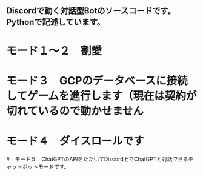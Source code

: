## Discordで動く対話型Botのソースコードです。  Pythonで記述しています。
# モード１～２　割愛  
# モード３　GCPのデータベースに接続してゲームを進行します（現在は契約が切れているので動かせません  
# モード４　ダイスロールです
#　モード５　ChatGPTのAPIをたたいてDiscord上でChatGPTと対話できるチャットボットモードです。
